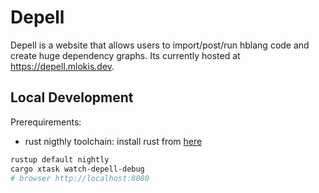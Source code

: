 # Depell

Depell is a website that allows users to import/post/run hblang code and create huge dependency graphs. Its currently hosted at https://depell.mlokis.dev.

## Local Development

Prerequirements:
- rust nigthly toolchain: install rust from [here](https://www.rust-lang.org/tools/install)

```bash
rustup default nightly
cargo xtask watch-depell-debug
# browser http://localhost:8080
```
